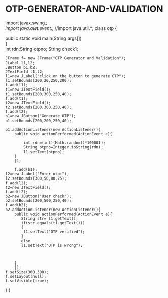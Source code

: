 # OTP-GENERATOR-AND-VALIDATION
import javax.swing.*;  
import java.awt.event.*;
//import java.util.*;
class otp {  
    
public static void main(String args[])  
    {  
        int rdn;String otpno;
        String check1;
        
    JFrame f= new JFrame("OTP Generator and Validation");  
    JLabel l1,l2;
    JButton b1,b2;
    JTextField t1,t2;  
    l1=new JLabel("click on the button to generate OTP");
    l1.setBounds(200,20,250,200);
    f.add(l1);   
    t1=new JTextField();
    t1.setBounds(200,300,250,40);
    f.add(t1);
    t2=new JTextField();
    t2.setBounds(200,300,250,40);
    f.add(t2);
    b1=new JButton("Generate OTP"); 
    b1.setBounds(200,200,250,40);
    
    b1.addActionListener(new ActionListener(){  
        public void actionPerformed(ActionEvent e){  
            
            int rdn=(int)(Math.random()*100001);
            String otpno=Integer.toString(rdn);
            l1.setText(otpno);
        }  
        });   
    
        f.add(b1);
    l2=new JLabel("Enter otp:");
    l2.setBounds(300,50,80,25);
    f.add(l2);
    t2=new JTextField();
    f.add(t2);
    b2=new JButton("User check");
    b2.setBounds(200,500,250,40);
    f.add(b2); 
    b2.addActionListener(new ActionListener(){  
        public void actionPerformed(ActionEvent e){  
           String str= l1.getText();
           if(str.equals(t1.getText()))
           {
            l1.setText("OTP verified");
           }
           else
           l1.setText("OTP is wrong");
           
            
           
        }  
        });
    f.setSize(300,300);  
    f.setLayout(null);  
    f.setVisible(true);
}
}
